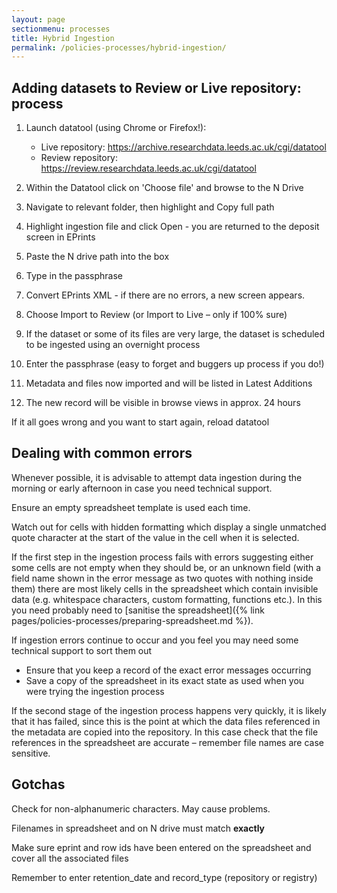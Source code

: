 ```yaml
---
layout: page
sectionmenu: processes
title: Hybrid Ingestion
permalink: /policies-processes/hybrid-ingestion/
---
```


## Adding datasets to Review or Live repository: process

1. Launch datatool (using Chrome or Firefox!):

   * Live repository: <https://archive.researchdata.leeds.ac.uk/cgi/datatool>
   * Review repository: <https://review.researchdata.leeds.ac.uk/cgi/datatool>

2. Within the Datatool click on 'Choose file' and browse to the N Drive 
3. Navigate to relevant folder, then highlight and Copy full path 
4. Highlight ingestion file and click Open - you are returned to the deposit screen in EPrints
5. Paste the N drive path into the box 
6. Type in the passphrase 
7. Convert EPrints XML - if there are no errors, a new screen appears. 
8. Choose Import to Review (or Import to Live – only if 100% sure)
9. If the dataset or some of its files are very large, the dataset is scheduled to be ingested using an overnight process
10. Enter the passphrase (easy to forget and buggers up process if you do!) 
11. Metadata and files now imported and will be listed in Latest Additions 
12. The new record will be visible in browse views in approx. 24 hours 

If it all goes wrong and you want to start again, reload datatool

## Dealing with common errors 

Whenever possible, it is advisable to attempt data ingestion during the morning or early afternoon in case you need technical support. 

Ensure an empty spreadsheet template is used each time. 

Watch out for cells with hidden formatting which display a single unmatched quote character at the start of the value in the cell when it is selected.

If the first step in the ingestion process fails with errors suggesting either some cells are not empty when they should be, or an unknown field (with a field name shown in the error message as two quotes with nothing inside them) there are most likely cells in the spreadsheet which contain invisible data (e.g. whitespace characters, custom formatting, functions etc.). In this you need probably need to [sanitise the spreadsheet]({% link pages/policies-processes/preparing-spreadsheet.md %}). 

If ingestion errors continue to occur and you feel you may need some technical support to sort them out 
* Ensure that you keep a record of the exact error messages occurring 
* Save a copy of the spreadsheet in its exact state as used when you were trying the ingestion process 

If the second stage of the ingestion process happens very quickly, it is likely that it has failed, since this is the point at which the data files referenced in the metadata are copied into the repository. In this case check that the file references in the spreadsheet are accurate – remember file names are case sensitive.

## Gotchas

Check for non-alphanumeric characters. May cause problems. 

Filenames in spreadsheet and on N drive must match **exactly**

Make sure eprint and row ids have been entered on the spreadsheet and cover all the associated files 

Remember to enter retention_date and record_type (repository or registry) 